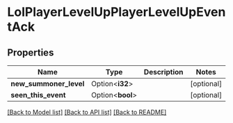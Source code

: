 # LolPlayerLevelUpPlayerLevelUpEventAck

## Properties

Name | Type | Description | Notes
------------ | ------------- | ------------- | -------------
**new_summoner_level** | Option<**i32**> |  | [optional]
**seen_this_event** | Option<**bool**> |  | [optional]

[[Back to Model list]](../README.md#documentation-for-models) [[Back to API list]](../README.md#documentation-for-api-endpoints) [[Back to README]](../README.md)


